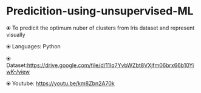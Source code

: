 # Predicition-using-unsupervised-ML

⦿ To predicit the optimum nuber of clusters from Iris dataset and represent visually

⦿ Languages: Python

⦿ Dataset:https://drive.google.com/file/d/11Iq7YvbWZbt8VXjfm06brx66b10YiwK-/view

⦿ Youtube: https://youtu.be/km8Zbn2A70k
